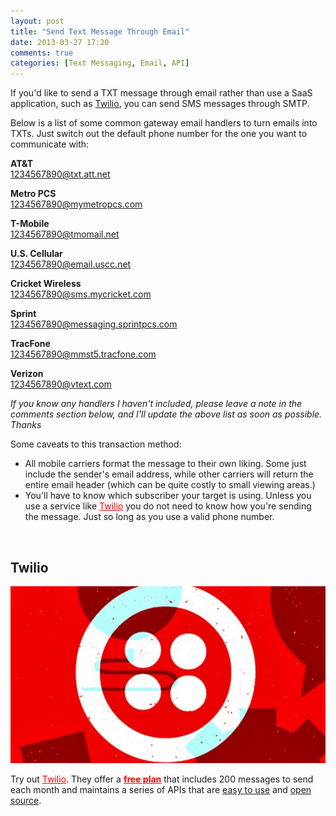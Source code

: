 ```yaml
---
layout: post
title: "Send Text Message Through Email"
date: 2013-03-27 17:20
comments: true
categories: [Text Messaging, Email, API]
---
```


If you'd like to send a TXT message through email rather than use a SaaS application, such as <a href="http://twilio.com" target="_blank" alt="Twilio" title="Twilio">Twilio</a>, you can send SMS messages through SMTP.

<!--more-->

Below is a list of some common gateway email handlers to turn emails into TXTs. Just switch out the default phone number for the one you want to communicate with:

__AT&T__  
1234567890@txt.att.net

__Metro PCS__  
1234567890@mymetropcs.com

__T-Mobile__  
1234567890@tmomail.net

__U.S. Cellular__  
1234567890@email.uscc.net

__Cricket Wireless__  
1234567890@sms.mycricket.com

__Sprint__  
1234567890@messaging.sprintpcs.com

__TracFone__  
1234567890@mmst5.tracfone.com

__Verizon__  
1234567890@vtext.com

_If you know any handlers I haven't included, please leave a note in the comments section below, and I'll update the above list as soon as possible. Thanks_

Some caveats to this transaction method:

* All mobile carriers format the message to their own liking. Some just include the sender's email address, while other carriers will return the entire email header (which can be quite costly to small viewing areas.) 
* You'll have to know which subscriber your target is using. Unless you use a service like <a href="http://twilio.com" target="_blank" alt="Twilio" title="Twilio" style="color:red;">Twilio</a> you do not need to know how you're sending the message. Just so long as you use a valid phone number.

&nbsp;

## Twilio

<img src="/images/posts/twilio.jpg" alt="Twilio Logo" title="Twilio Logo" />

Try out <a href="http://twilio.com" target="_blank" alt="Twilio" title="Twilio" style="color:red;">Twilio</a>. They offer a <a href="http://twilio.com" target="_blank" alt="Twilio Free Plan" title="Twilio Free Plan" style="color:red;font-weight:bold;">free plan</a> that includes 200 messages to send each month and maintains a series of APIs that are <a href="http://www.twilio.com/blog/2012/02/adding-twilio-sms-messaging-to-your-rails-app.html" target="_blank" alt="Adding Twilio SMS Messaging to your Rails App" title="Adding Twilio SMS Messaging to your Rails App">easy to use</a> and <a href="https://github.com/twilio" target="_blank" alt="Twilio Github" title="Github Twilio">open source</a>.